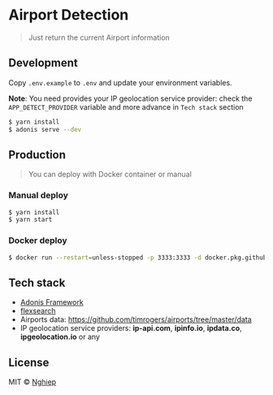 # Airport Detection

> Just return the current Airport information

## Development

Copy `.env.example` to `.env` and update your environment variables.

**Note**: You need provides your IP geolocation service provider: check the `APP_DETECT_PROVIDER` variable and more advance in `Tech stack` section

```bash
$ yarn install
$ adonis serve --dev
```

## Production

> You can deploy with Docker container or manual

### Manual deploy

```bash
$ yarn install
$ yarn start
```

### Docker deploy

```bash
$ docker run --restart=unless-stopped -p 3333:3333 -d docker.pkg.github.com/12bay/airport-detection/airport-detection
```

## Tech stack

- [Adonis Framework](https://adonisjs.com)
- [flexsearch](https://github.com/nextapps-de/flexsearch)
- Airports data: https://github.com/timrogers/airports/tree/master/data
- IP geolocation service providers: **ip-api.com**, **ipinfo.io**, **ipdata.co**, **ipgeolocation.io** or any

## License

MIT © [Nghiep](https://nghiepit.dev)
